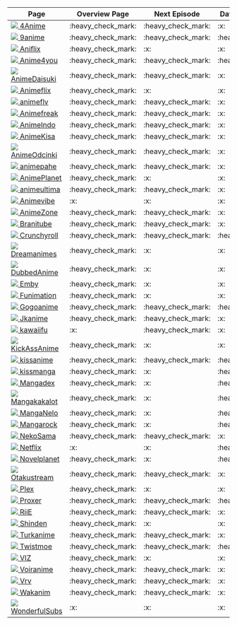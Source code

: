 
  <table>
    <thead>
      <tr>
        <th>Page</th>
        <th>Overview Page</th>
        <th>Next Episode</th>
        <th>Database Support</th>
        <th>Update Check</th>
      </tr>
    </thead>
    <tbody>
      <tr>
              <td><a href="https://4anime.to"><img src="https://www.google.com/s2/favicons?domain=https://4anime.to"> 4Anime</a></td>
              <td>:heavy_check_mark:</td>
              <td>:heavy_check_mark:</td>
              <td>:x:</td>
              <td>:x:</td>
            </tr><tr>
              <td><a href="https://9anime.to"><img src="https://www.google.com/s2/favicons?domain=https://9anime.to"> 9anime</a></td>
              <td>:heavy_check_mark:</td>
              <td>:heavy_check_mark:</td>
              <td>:heavy_check_mark:</td>
              <td>:heavy_check_mark:</td>
            </tr><tr>
              <td><a href="https://www1.aniflix.tv"><img src="https://www.google.com/s2/favicons?domain=https://www1.aniflix.tv"> Aniflix</a></td>
              <td>:heavy_check_mark:</td>
              <td>:x:</td>
              <td>:x:</td>
              <td>:x:</td>
            </tr><tr>
              <td><a href="https://www.anime4you.one"><img src="https://www.google.com/s2/favicons?domain=https://www.anime4you.one"> Anime4you</a></td>
              <td>:heavy_check_mark:</td>
              <td>:heavy_check_mark:</td>
              <td>:heavy_check_mark:</td>
              <td>:heavy_check_mark:</td>
            </tr><tr>
              <td><a href="https://animedaisuki.moe"><img src="https://www.google.com/s2/favicons?domain=https://animedaisuki.moe"> AnimeDaisuki</a></td>
              <td>:heavy_check_mark:</td>
              <td>:heavy_check_mark:</td>
              <td>:x:</td>
              <td>:x:</td>
            </tr><tr>
              <td><a href="https://animeflix.io"><img src="https://www.google.com/s2/favicons?domain=https://animeflix.io"> Animeflix</a></td>
              <td>:heavy_check_mark:</td>
              <td>:x:</td>
              <td>:x:</td>
              <td>:x:</td>
            </tr><tr>
              <td><a href="https://animeflv.net"><img src="https://www.google.com/s2/favicons?domain=https://animeflv.net"> animeflv</a></td>
              <td>:heavy_check_mark:</td>
              <td>:heavy_check_mark:</td>
              <td>:x:</td>
              <td>:heavy_check_mark:</td>
            </tr><tr>
              <td><a href="https://www.animefreak.tv"><img src="https://www.google.com/s2/favicons?domain=https://www.animefreak.tv"> Animefreak</a></td>
              <td>:heavy_check_mark:</td>
              <td>:heavy_check_mark:</td>
              <td>:x:</td>
              <td>:x:</td>
            </tr><tr>
              <td><a href="http://animeindo.moe"><img src="https://www.google.com/s2/favicons?domain=http://animeindo.moe"> AnimeIndo</a></td>
              <td>:heavy_check_mark:</td>
              <td>:heavy_check_mark:</td>
              <td>:x:</td>
              <td>:x:</td>
            </tr><tr>
              <td><a href="https://animekisa.tv"><img src="https://www.google.com/s2/favicons?domain=https://animekisa.tv"> AnimeKisa</a></td>
              <td>:heavy_check_mark:</td>
              <td>:heavy_check_mark:</td>
              <td>:x:</td>
              <td>:x:</td>
            </tr><tr>
              <td><a href="https://anime-odcinki.pl"><img src="https://www.google.com/s2/favicons?domain=https://anime-odcinki.pl"> AnimeOdcinki</a></td>
              <td>:heavy_check_mark:</td>
              <td>:heavy_check_mark:</td>
              <td>:x:</td>
              <td>:x:</td>
            </tr><tr>
              <td><a href="https://animepahe.com"><img src="https://www.google.com/s2/favicons?domain=https://animepahe.com"> animepahe</a></td>
              <td>:heavy_check_mark:</td>
              <td>:heavy_check_mark:</td>
              <td>:x:</td>
              <td>:heavy_check_mark:</td>
            </tr><tr>
              <td><a href="https://www.anime-planet.com"><img src="https://www.google.com/s2/favicons?domain=https://www.anime-planet.com"> AnimePlanet</a></td>
              <td>:heavy_check_mark:</td>
              <td>:x:</td>
              <td>:x:</td>
              <td>:x:</td>
            </tr><tr>
              <td><a href="https://www10.animeultima.eu"><img src="https://www.google.com/s2/favicons?domain=https://www10.animeultima.eu"> animeultima</a></td>
              <td>:heavy_check_mark:</td>
              <td>:heavy_check_mark:</td>
              <td>:x:</td>
              <td>:x:</td>
            </tr><tr>
              <td><a href="https://animevibe.tv"><img src="https://www.google.com/s2/favicons?domain=https://animevibe.tv"> Animevibe</a></td>
              <td>:x:</td>
              <td>:x:</td>
              <td>:x:</td>
              <td>:x:</td>
            </tr><tr>
              <td><a href="https://www.animezone.pl"><img src="https://www.google.com/s2/favicons?domain=https://www.animezone.pl"> AnimeZone</a></td>
              <td>:heavy_check_mark:</td>
              <td>:heavy_check_mark:</td>
              <td>:x:</td>
              <td>:x:</td>
            </tr><tr>
              <td><a href="https://branitube.net"><img src="https://www.google.com/s2/favicons?domain=https://branitube.net"> Branitube</a></td>
              <td>:heavy_check_mark:</td>
              <td>:heavy_check_mark:</td>
              <td>:x:</td>
              <td>:heavy_check_mark:</td>
            </tr><tr>
              <td><a href="http://www.crunchyroll.com"><img src="https://www.google.com/s2/favicons?domain=http://www.crunchyroll.com"> Crunchyroll</a></td>
              <td>:heavy_check_mark:</td>
              <td>:heavy_check_mark:</td>
              <td>:heavy_check_mark:</td>
              <td>:heavy_check_mark:</td>
            </tr><tr>
              <td><a href="https://dreamanimes.com.br"><img src="https://www.google.com/s2/favicons?domain=https://dreamanimes.com.br"> Dreamanimes</a></td>
              <td>:heavy_check_mark:</td>
              <td>:x:</td>
              <td>:x:</td>
              <td>:x:</td>
            </tr><tr>
              <td><a href="https://ww5.dubbedanime.net"><img src="https://www.google.com/s2/favicons?domain=https://ww5.dubbedanime.net"> DubbedAnime</a></td>
              <td>:heavy_check_mark:</td>
              <td>:x:</td>
              <td>:x:</td>
              <td>:x:</td>
            </tr><tr>
              <td><a href="http://app.emby.media"><img src="https://www.google.com/s2/favicons?domain=http://app.emby.media"> Emby</a></td>
              <td>:heavy_check_mark:</td>
              <td>:x:</td>
              <td>:x:</td>
              <td>:x:</td>
            </tr><tr>
              <td><a href="https://www.funimation.com"><img src="https://www.google.com/s2/favicons?domain=https://www.funimation.com"> Funimation</a></td>
              <td>:heavy_check_mark:</td>
              <td>:x:</td>
              <td>:x:</td>
              <td>:x:</td>
            </tr><tr>
              <td><a href="https://gogoanimes.co"><img src="https://www.google.com/s2/favicons?domain=https://gogoanimes.co"> Gogoanime</a></td>
              <td>:heavy_check_mark:</td>
              <td>:heavy_check_mark:</td>
              <td>:heavy_check_mark:</td>
              <td>:heavy_check_mark:</td>
            </tr><tr>
              <td><a href="https://jkanime.net/"><img src="https://www.google.com/s2/favicons?domain=https://jkanime.net/"> Jkanime</a></td>
              <td>:heavy_check_mark:</td>
              <td>:heavy_check_mark:</td>
              <td>:x:</td>
              <td>:heavy_check_mark:</td>
            </tr><tr>
              <td><a href="https://kawaiifu.com"><img src="https://www.google.com/s2/favicons?domain=https://kawaiifu.com"> kawaiifu</a></td>
              <td>:x:</td>
              <td>:heavy_check_mark:</td>
              <td>:x:</td>
              <td>:x:</td>
            </tr><tr>
              <td><a href="https://www17.kickassanime.io"><img src="https://www.google.com/s2/favicons?domain=https://www17.kickassanime.io"> KickAssAnime</a></td>
              <td>:heavy_check_mark:</td>
              <td>:x:</td>
              <td>:x:</td>
              <td>:x:</td>
            </tr><tr>
              <td><a href="http://kissanime.ru"><img src="https://www.google.com/s2/favicons?domain=http://kissanime.ru"> kissanime</a></td>
              <td>:heavy_check_mark:</td>
              <td>:heavy_check_mark:</td>
              <td>:heavy_check_mark:</td>
              <td>:heavy_check_mark:</td>
            </tr><tr>
              <td><a href="http://kissmanga.com"><img src="https://www.google.com/s2/favicons?domain=http://kissmanga.com"> kissmanga</a></td>
              <td>:heavy_check_mark:</td>
              <td>:x:</td>
              <td>:heavy_check_mark:</td>
              <td>:heavy_check_mark:</td>
            </tr><tr>
              <td><a href="https://www.mangadex.org"><img src="https://www.google.com/s2/favicons?domain=https://www.mangadex.org"> Mangadex</a></td>
              <td>:heavy_check_mark:</td>
              <td>:x:</td>
              <td>:heavy_check_mark:</td>
              <td>:heavy_check_mark:</td>
            </tr><tr>
              <td><a href="https://mangakakalot.com"><img src="https://www.google.com/s2/favicons?domain=https://mangakakalot.com"> Mangakakalot</a></td>
              <td>:heavy_check_mark:</td>
              <td>:x:</td>
              <td>:heavy_check_mark:</td>
              <td>:heavy_check_mark:</td>
            </tr><tr>
              <td><a href="https://manganelo.com"><img src="https://www.google.com/s2/favicons?domain=https://manganelo.com"> MangaNelo</a></td>
              <td>:heavy_check_mark:</td>
              <td>:x:</td>
              <td>:heavy_check_mark:</td>
              <td>:heavy_check_mark:</td>
            </tr><tr>
              <td><a href="https://mangarock.com"><img src="https://www.google.com/s2/favicons?domain=https://mangarock.com"> Mangarock</a></td>
              <td>:heavy_check_mark:</td>
              <td>:x:</td>
              <td>:heavy_check_mark:</td>
              <td>:heavy_check_mark:</td>
            </tr><tr>
              <td><a href="https://www.neko-sama.fr"><img src="https://www.google.com/s2/favicons?domain=https://www.neko-sama.fr"> NekoSama</a></td>
              <td>:heavy_check_mark:</td>
              <td>:heavy_check_mark:</td>
              <td>:x:</td>
              <td>:x:</td>
            </tr><tr>
              <td><a href="https://www.netflix.com"><img src="https://www.google.com/s2/favicons?domain=https://www.netflix.com"> Netflix</a></td>
              <td>:x:</td>
              <td>:x:</td>
              <td>:heavy_check_mark:</td>
              <td>:x:</td>
            </tr><tr>
              <td><a href="https://novelplanet.com"><img src="https://www.google.com/s2/favicons?domain=https://novelplanet.com"> Novelplanet</a></td>
              <td>:heavy_check_mark:</td>
              <td>:x:</td>
              <td>:heavy_check_mark:</td>
              <td>:heavy_check_mark:</td>
            </tr><tr>
              <td><a href="https://otakustream.tv"><img src="https://www.google.com/s2/favicons?domain=https://otakustream.tv"> Otakustream</a></td>
              <td>:heavy_check_mark:</td>
              <td>:heavy_check_mark:</td>
              <td>:x:</td>
              <td>:heavy_check_mark:</td>
            </tr><tr>
              <td><a href="http://app.plex.tv"><img src="https://www.google.com/s2/favicons?domain=http://app.plex.tv"> Plex</a></td>
              <td>:heavy_check_mark:</td>
              <td>:x:</td>
              <td>:x:</td>
              <td>:x:</td>
            </tr><tr>
              <td><a href="https://proxer.me"><img src="https://www.google.com/s2/favicons?domain=https://proxer.me"> Proxer</a></td>
              <td>:heavy_check_mark:</td>
              <td>:heavy_check_mark:</td>
              <td>:heavy_check_mark:</td>
              <td>:heavy_check_mark:</td>
            </tr><tr>
              <td><a href="https://www.riie.net"><img src="https://www.google.com/s2/favicons?domain=https://www.riie.net"> RiiE</a></td>
              <td>:heavy_check_mark:</td>
              <td>:heavy_check_mark:</td>
              <td>:x:</td>
              <td>:x:</td>
            </tr><tr>
              <td><a href="https://shinden.pl"><img src="https://www.google.com/s2/favicons?domain=https://shinden.pl"> Shinden</a></td>
              <td>:heavy_check_mark:</td>
              <td>:x:</td>
              <td>:x:</td>
              <td>:x:</td>
            </tr><tr>
              <td><a href="http://www.turkanime.tv"><img src="https://www.google.com/s2/favicons?domain=http://www.turkanime.tv"> Turkanime</a></td>
              <td>:heavy_check_mark:</td>
              <td>:heavy_check_mark:</td>
              <td>:x:</td>
              <td>:heavy_check_mark:</td>
            </tr><tr>
              <td><a href="https://twist.moe"><img src="https://www.google.com/s2/favicons?domain=https://twist.moe"> Twistmoe</a></td>
              <td>:heavy_check_mark:</td>
              <td>:heavy_check_mark:</td>
              <td>:heavy_check_mark:</td>
              <td>:heavy_check_mark:</td>
            </tr><tr>
              <td><a href="https://www.viz.com"><img src="https://www.google.com/s2/favicons?domain=https://www.viz.com"> VIZ</a></td>
              <td>:heavy_check_mark:</td>
              <td>:x:</td>
              <td>:x:</td>
              <td>:heavy_check_mark:</td>
            </tr><tr>
              <td><a href="http://voiranime.com"><img src="https://www.google.com/s2/favicons?domain=http://voiranime.com"> Voiranime</a></td>
              <td>:heavy_check_mark:</td>
              <td>:heavy_check_mark:</td>
              <td>:x:</td>
              <td>:x:</td>
            </tr><tr>
              <td><a href="https://vrv.co"><img src="https://www.google.com/s2/favicons?domain=https://vrv.co"> Vrv</a></td>
              <td>:heavy_check_mark:</td>
              <td>:heavy_check_mark:</td>
              <td>:x:</td>
              <td>:heavy_check_mark:</td>
            </tr><tr>
              <td><a href="https://www.wakanim.tv"><img src="https://www.google.com/s2/favicons?domain=https://www.wakanim.tv"> Wakanim</a></td>
              <td>:heavy_check_mark:</td>
              <td>:heavy_check_mark:</td>
              <td>:x:</td>
              <td>:x:</td>
            </tr><tr>
              <td><a href="https://wonderfulsubs.com"><img src="https://www.google.com/s2/favicons?domain=https://wonderfulsubs.com"> WonderfulSubs</a></td>
              <td>:x:</td>
              <td>:x:</td>
              <td>:x:</td>
              <td>:x:</td>
            </tr>
    </tbody>
  </table>
  